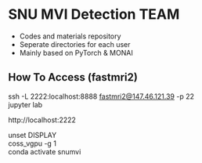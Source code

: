 # SNU MVI Detection TEAM
* Codes and materials repository
* Seperate directories for each user
* Mainly based on PyTorch & MONAI

## How To Access (fastmri2)

ssh -L 2222:localhost:8888 fastmri2@147.46.121.39 -p 22  
jupyter lab  

http://localhost:2222  

unset DISPLAY  
coss_vgpu -g 1  
conda activate snumvi
